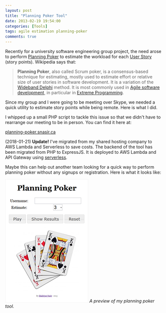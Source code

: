 ```yaml
---
layout: post
title: "Planning Poker Tool"
date: 2013-02-19 19:54:00 
categories: [Tools]
tags: agile estimation planning-poker
comments: true
---
```


Recently for a university software engineering group project, the need arose to perform [Planning Poker] to estimate the
workload for each [User Story] (story points). Wikipedia says that:

> **Planning Poker**, also called Scrum poker, is a consensus-based technique for estimating, mostly used to estimate 
effort or relative size of user stories in software development. It is a variation of the [Wideband Delphi] method. It
is most commonly used in [Agile software development], in particular in [Extreme Programming].

Since my group and I were going to be meeting over Skype, we needed a quick utility to estimate story points while being
remote. Here is what I did.

<!--more-->

I whipped up a small PHP script to tackle this issue so that we didn't have to rearrange our meeting to be in person. 
You can find it here at:

[planning-poker.snasir.ca](http://planning-poker.snasir.ca)

(2018-01-21) **Update!** I've migrated from my shared hosting company to AWS Lambda and Serverless to save costs. The 
backend of the tool has been migrated from PHP to ExpressJS. It is deployed to AWS Lambda and API Gateway using
[serverless].

Maybe this can help out another team looking for a quick way to perform planning poker without any signups or 
registration. Here is what it looks like:

![A preview of my planning poker tool.](/img/posts/planning-poker-preview.jpg)
*A preview of my planning poker tool.*

[Planning Poker]: https://en.wikipedia.org/wiki/Planning_poker
[User Story]: https://en.wikipedia.org/wiki/User_story
[Wideband Delphi]: https://en.wikipedia.org/wiki/Wideband_Delphi
[Agile software development]: https://en.wikipedia.org/wiki/Agile_software_development
[Extreme Programming]: https://en.wikipedia.org/wiki/Extreme_Programming
[serverless]: https://serverless.com
